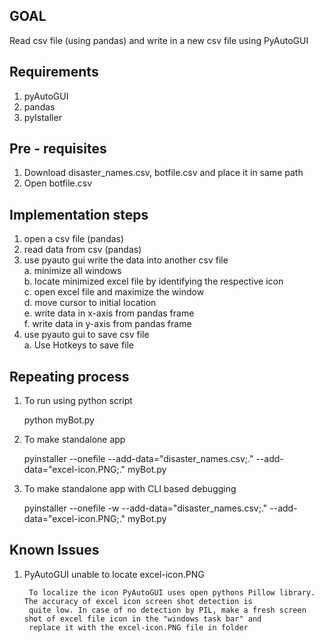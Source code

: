 ## GOAL

Read csv file (using pandas) and write in a new csv file using PyAutoGUI

## Requirements
1. pyAutoGUI
2. pandas
3. pyIstaller

## Pre - requisites

1. Download disaster_names.csv, botfile.csv and place it in same path
2. Open botfile.csv

## Implementation steps

  1. open a csv file (pandas)                                                
  2. read data from csv (pandas)                                              
  3. use pyauto gui write the data into another csv file                      
       a. minimize all windows                                                 
       b. locate minimized excel file by identifying the respective icon       
       c. open excel file and maximize the window                              
       d. move cursor to initial location                                      
       e. write data in x-axis from pandas frame                               
       f. write data in y-axis from pandas frame                               
  4. use pyauto gui to save csv file                                          
       a. Use Hotkeys to save file 

## Repeating process

1. To run using python script 
	
	python myBot.py

2. To make standalone app
	
	pyinstaller --onefile --add-data="disaster_names.csv;." --add-data="excel-icon.PNG;." myBot.py

3. To make standalone app with CLI based debugging

	pyinstaller --onefile -w --add-data="disaster_names.csv;." --add-data="excel-icon.PNG;." myBot.py

## Known Issues

1. PyAutoGUI unable to locate excel-icon.PNG

        To localize the icon PyAutoGUI uses open pythons Pillow library. The accuracy of excel icon screen shot detection is 
        quite low. In case of no detection by PIL, make a fresh screen shot of excel file icon in the "windows task bar" and 
        replace it with the excel-icon.PNG file in folder 
